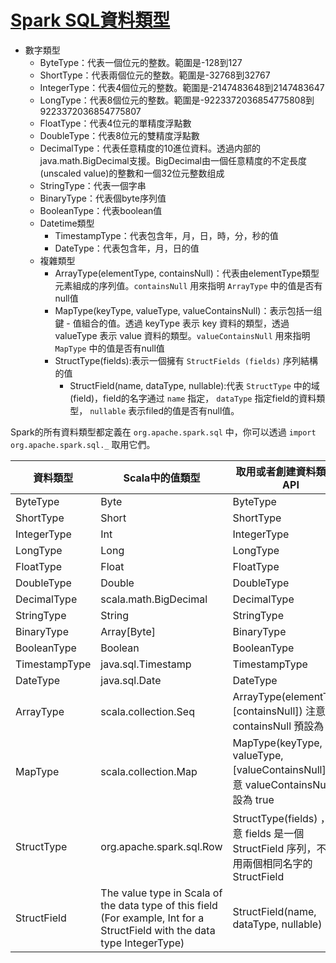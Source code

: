 # [Spark SQL資料類型](https://spark.apache.org/docs/latest/sql-programming-guide.html#spark-sql-datatype-reference)

- 數字類型
    - ByteType：代表一個位元的整数。範圍是-128到127
    - ShortType：代表兩個位元的整数。範圍是-32768到32767
    - IntegerType：代表4個位元的整数。範圍是-2147483648到2147483647
    - LongType：代表8個位元的整数。範圍是-9223372036854775808到9223372036854775807
    - FloatType：代表4位元的單精度浮點數
    - DoubleType：代表8位元的雙精度浮點數
    - DecimalType：代表任意精度的10進位資料。透過内部的java.math.BigDecimal支援。BigDecimal由一個任意精度的不定長度(unscaled value)的整數和一個32位元整数组成
    - StringType：代表一個字串
    - BinaryType：代表個byte序列值
    - BooleanType：代表boolean值
    - Datetime類型
        - TimestampType：代表包含年，月，日，時，分，秒的值
        - DateType：代表包含年，月，日的值
    - 複雜類型
        - ArrayType(elementType, containsNull)：代表由elementType類型元素組成的序列值。`containsNull` 用來指明 `ArrayType` 中的值是否有null值
        - MapType(keyType, valueType, valueContainsNull)：表示包括一组鍵 - 值組合的值。透過 keyType 表示 key 資料的類型，透過 valueType 表示 value 資料的類型。`valueContainsNull` 用來指明 `MapType` 中的值是否有null值
        - StructType(fields):表示一個擁有 `StructFields (fields)` 序列結構的值
            - StructField(name, dataType, nullable):代表 `StructType` 中的域(field)，field的名字通过 `name` 指定， `dataType` 指定field的資料類型， `nullable` 表示filed的值是否有null值。

Spark的所有資料類型都定義在 `org.apache.spark.sql` 中，你可以透過 `import  org.apache.spark.sql._` 取用它們。

資料類型 | Scala中的值類型 | 取用或者創建資料類型的API
--- | --- | ---
ByteType | Byte | ByteType
ShortType | Short | ShortType
IntegerType | Int | IntegerType
LongType | Long | LongType
FloatType | Float | FloatType
DoubleType | Double | DoubleType
DecimalType | scala.math.BigDecimal | DecimalType
StringType | String | StringType
BinaryType | Array[Byte] | BinaryType
BooleanType | Boolean | BooleanType
TimestampType | java.sql.Timestamp | TimestampType
DateType | java.sql.Date | DateType
ArrayType | scala.collection.Seq | ArrayType(elementType, [containsNull]) 注意 containsNull 預設為 true
MapType | scala.collection.Map | MapType(keyType, valueType, [valueContainsNull]) 注意 valueContainsNull 預設為 true
StructType | org.apache.spark.sql.Row | StructType(fields) ，注意 fields 是一個 StructField 序列，不能使用兩個相同名字的 StructField
StructField | The value type in Scala of the data type of this field (For example, Int for a StructField with the data type IntegerType) | StructField(name, dataType, nullable)
